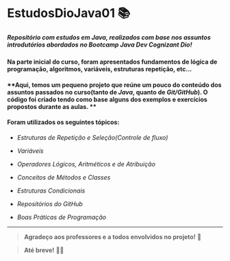 # EstudosDioJava01 :books:

##### Repositório com estudos em Java, realizados com base nos assuntos introdutórios abordados no Bootcamp Java Dev Cognizant Dio!

#### **Na parte inicial do curso, foram apresentados fundamentos de lógica de programação, algoritmos, variáveis, estruturas repetição, etc...**

#### **Aqui, temos um pequeno projeto que reúne um pouco do conteúdo dos assuntos passados no curso(tanto de _Java_, quanto de _Git/GitHub_).  O código foi criado tendo como base alguns dos exemplos e exercícios propostos durante as aulas. **

#### **Foram utilizados os seguintes tópicos:**

* _Estruturas de Repetição e Seleção(Controle de fluxo)_

* _Variáveis_

* _Operadores Lógicos, Aritméticos e de Atribuição_

* _Conceitos de Métodos e Classes_

* _Estruturas Condicionais_

* _Repositórios do GitHub_

* _Boas Práticas de Programação_

  

---

>  **Agradeço aos professores e a todos envolvidos no projeto!** :facepunch:

>  **Até breve!** :raising_hand_man:

